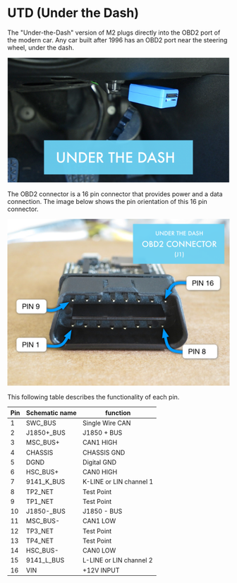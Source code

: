 UTD (Under the Dash)
====================

The "Under-the-Dash" version of M2 plugs directly into the OBD2 port of the modern car. Any car built after 1996 has an OBD2 port near the steering wheel, under the dash.

<img src="/images/UTD_09c94.png" width="640" />

The OBD2 connector is a 16 pin connector that provides power and a data connection. The image below shows the pin orientation of this 16 pin connector.

<img src="/images/UTD_connector.png" width="640" />

This following table describes the functionality of each pin.

| Pin    | Schematic name| function    |
| ------ |-------------|-------------|           
| 1      | SWC_BUS      |  Single Wire CAN |
| 2      | J1850+_BUS       | J1850 + BUS|
| 3      | MSC_BUS+     | CAN1 HIGH |
| 4      | CHASSIS    | CHASSIS GND |
| 5      | DGND          | Digital GND |
| 6      | HSC_BUS+          | CAN0 HIGH |
| 7      | 9141_K_BUS    | K-LINE or LIN channel 1 |
| 8      | TP2_NET       | Test Point |
| 9      | TP1_NET       |  Test Point |
| 10     | J1850-_BUS    | J1850 - BUS |
| 11     | MSC_BUS-      | CAN1 LOW    |
| 12     | TP3_NET       | Test Point  |
| 13     | TP4_NET       | Test Point  |
| 14     | HSC_BUS-      | CAN0 LOW    |
| 15     | 9141_L_BUS    | L-LINE or LIN channel 2 |
| 16     | VIN           | +12V INPUT |
